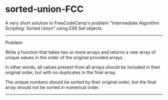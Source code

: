 # sorted-union-FCC
A very short solution to FreeCodeCamp's problem "Intermediate Algorithm Scripting: Sorted Union" using ES6 Set objects.

-------------------------------------------------------------------------

Problem


Write a function that takes two or more arrays and returns a new array of unique values in the order of the original provided arrays.


In other words, all values present from all arrays should be included in their original order, but with no duplicates in the final array.


The unique numbers should be sorted by their original order, but the final array should not be sorted in numerical order.

------------------------------------------------------------------------------------
